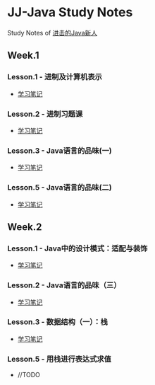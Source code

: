 # JJ-Java Study Notes
Study Notes of [进击的Java新人](https://zhuanlan.zhihu.com/p/24393775 "进击的Java新人")

## Week.1
### Lesson.1 - 进制及计算机表示
- [学习笔记](https://github.com/yellowb/jjjava-study/blob/master/code/src/main/java/week1/lesson1/note.md "学习笔记")
### Lesson.2 - 进制习题课
- [学习笔记](https://github.com/yellowb/jjjava-study/blob/master/code/src/main/java/week1/lesson2/note.md "学习笔记")
### Lesson.3 - Java语言的品味(一)
- [学习笔记](https://github.com/yellowb/jjjava-study/blob/master/code/src/main/java/week1/lesson3/note.md "学习笔记")
### Lesson.5 - Java语言的品味(二)
- [学习笔记](https://github.com/yellowb/jjjava-study/blob/master/code/src/main/java/week1/lesson5/note.md "学习笔记")

## Week.2
### Lesson.1 - Java中的设计模式：适配与装饰
- [学习笔记](https://github.com/yellowb/jjjava-study/blob/master/code/src/main/java/week2/lesson1/note.md "学习笔记")
### Lesson.2 - Java语言的品味（三）
- [学习笔记](https://github.com/yellowb/jjjava-study/blob/master/code/src/main/java/week2/lesson2/note.md "学习笔记")
### Lesson.3 - 数据结构（一）：栈
- [学习笔记](https://github.com/yellowb/jjjava-study/blob/master/code/src/main/java/week2/lesson3/note.md "学习笔记")
### Lesson.5 - 用栈进行表达式求值
- //TODO
